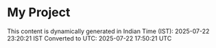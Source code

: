 # My Project

This content is dynamically generated in Indian Time (IST): 2025-07-22 23:20:21 IST
Converted to UTC: 2025-07-22 17:50:21 UTC
